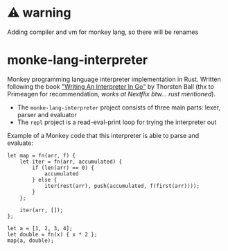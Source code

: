 # ⚠️ warning
Adding compiler and vm for monkey lang, so there will be renames

# monke-lang-interpreter
Monkey programming language interpreter implementation in Rust. Written following the book ["Writing An Interpreter In Go"](https://interpreterbook.com/) by Thorsten Ball (thx to Primeagen for recommendation, *works at Nextflix btw... rust mentioned*).

- The `monke-lang-interpreter` project consists of three main parts: lexer, parser and evaluator
- The `repl` project is a read-eval-print loop for trying the interpreter out

Example of a Monkey code that this interpreter is able to parse and evaluate:
```
let map = fn(arr, f) {
    let iter = fn(arr, accumulated) {
        if (len(arr) == 0) {
            accumulated
        } else {
            iter(rest(arr), push(accumulated, f(first(arr))));
        }
    };

    iter(arr, []);
};

let a = [1, 2, 3, 4];
let double = fn(x) { x * 2 };
map(a, double);
```
